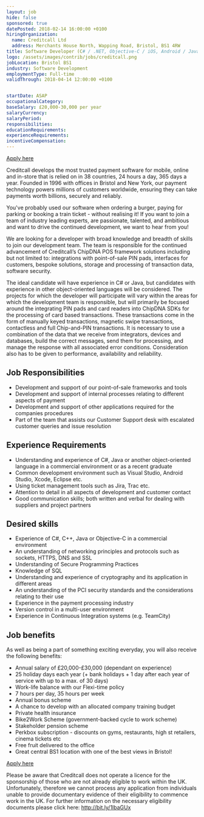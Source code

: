 ```yaml
---
layout: job
hide: false
sponsored: true
datePosted: 2018-02-14 16:00:00 +0100
hiringOrganization:
  name: Creditcall Ltd
  address: Merchants House North, Wapping Road, Bristol, BS1 4RW
title: Software Developer (C# / .NET, Objective-C / iOS, Android / Java)
logo: /assets/images/contrib/jobs/creditcall.png
jobLocation: Bristol BS1
industry: Software Development
employmentType: Full-time
validThrough: 2018-04-14 12:00:00 +0100


startDate: ASAP
occupationalCategory:
baseSalary: £20,000-30,000 per year
salaryCurrency:
salaryPeriod:
responsibilities:
educationRequirements:
experienceRequirements:
incentiveCompensation:
---
```



<a class="btn btn--dark" href="https://creditcall.workable.com/j/9DD2866B09">
    Apply here
</a>

Creditcall develops the most trusted payment software for mobile, online and in-store that is relied on in 38 countries, 24 hours a day, 365 days a year. Founded in 1996 with offices in Bristol and New York, our payment technology powers millions of customers worldwide, ensuring they can take payments worth billions, securely and reliably.

You've probably used our software when ordering a burger, paying for parking or booking a train ticket - without realising it! If you want to join a team of industry leading experts, are passionate, talented, and ambitious and want to drive the continued development, we want to hear from you!

We are looking for a developer with broad knowledge and breadth of skills to join our development team. The team is responsible for the continued advancement of Creditcall’s ChipDNA POS framework solutions including but not limited to: integrations with point-of-sale PIN pads, interfaces for customers, bespoke solutions, storage and processing of transaction data, software security.

The ideal candidate will have experience in C# or Java, but candidates with experience in other object-oriented languages will be considered. The projects for which the developer will participate will vary within the areas for which the development team is responsible, but will primarily be focused around the integrating PIN pads and card readers into ChipDNA SDKs for the processing of card based transactions. These transactions come in the form of manually keyed transactions, magnetic swipe transactions, contactless and full Chip-and-PIN transactions. It is necessary to use a combination of the data that we receive from integrators, devices and databases, build the correct messages, send them for processing, and manage the response with all associated error conditions. Consideration also has to be given to performance, availability and reliability.

## Job Responsibilities

- Development and support of our point-of-sale frameworks and tools
- Development and support of internal processes relating to different aspects of payment
- Development and support of other applications required for the companies procedures
- Part of the team that assists our Customer Support desk with escalated customer queries and issue resolution

## Experience Requirements

 - Understanding and experience of C#, Java or another object-oriented language in a commercial environment or as a recent graduate
 - Common development environment such as Visual Studio, Android Studio, Xcode, Eclipse etc.
 - Using ticket management tools such as Jira, Trac etc.
 - Attention to detail in all aspects of development and customer contact
 - Good communication skills; both written and verbal for dealing with suppliers and project partners

## Desired skills

- Experience of C#, C++, Java or Objective-C in a commercial environment
- An understanding of networking principles and protocols such as sockets, HTTPS, DNS and SSL
- Understanding of Secure Programming Practices
- Knowledge of SQL
- Understanding and experience of cryptography and its application in different areas
- An understanding of the PCI security standards and the considerations relating to their use
- Experience in the payment processing industry
- Version control in a multi-user environment
- Experience in Continuous Integration systems (e.g. TeamCity)

## Job benefits

As well as being a part of something exciting everyday, you will also receive the following benefits: 
- Annual salary of £20,000-£30,000 (dependant on experience)
- 25 holiday days each year (+ bank holidays + 1 day after each year of service with up to a max. of 30 days)
- Work-life balance with our Flexi-time policy
- 7 hours per day, 35 hours per week
- Annual bonus scheme
- A chance to develop with an allocated company training budget
- Private health insurance
- Bike2Work Scheme (government-backed cycle to work scheme)
- Stakeholder pension scheme
- Perkbox subscription - discounts on gyms, restaurants, high st retailers, cinema tickets etc
- Free fruit delivered to the office
- Great central BS1 location with one of the best views in Bristol!

<a class="btn btn--dark" href="https://creditcall.workable.com/j/9DD2866B09">
    Apply here
</a>

Please be aware that Creditcall does not operate a licence for the sponsorship of those who are not already eligible to work within the UK. Unfortunately, therefore we cannot process any application from individuals unable to provide documentary evidence of their eligibility to commence work in the UK. For further information on the necessary eligibility documents please click here: http://bit.ly/1lbaGUx
